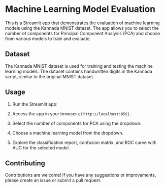 # Machine Learning Model Evaluation

This is a Streamlit app that demonstrates the evaluation of machine learning models using the Kannada MNIST dataset. The app allows you to select the number of components for Principal Component Analysis (PCA) and choose from various models to train and evaluate.

## Dataset

The Kannada MNIST dataset is used for training and testing the machine learning models. The dataset contains handwritten digits in the Kannada script, similar to the original MNIST dataset.

## Usage

1. Run the Streamlit app:

2. Access the app in your browser at `http://localhost:8501`.

3. Select the number of components for PCA using the dropdown.

4. Choose a machine learning model from the dropdown.

5. Explore the classification report, confusion matrix, and ROC curve with AUC for the selected model.


## Contributing

Contributions are welcome! If you have any suggestions or improvements, please create an issue or submit a pull request.

